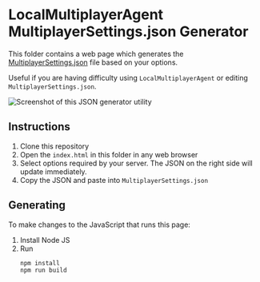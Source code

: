 # LocalMultiplayerAgent MultiplayerSettings.json Generator

This folder contains a web page which generates the [MultiplayerSettings.json](../MultiplayerSettings.json) file based on your options.

Useful if you are having difficulty using `LocalMultiplayerAgent` or editing `MultiplayerSettings.json`.

![Screenshot of this JSON generator utility](/screenshot.png?raw=true)

## Instructions

1.  Clone this repository
2.  Open the `index.html` in this folder in any web browser
3.  Select options required by your server. The JSON on the right side will update immediately.
4.  Copy the JSON and paste into `MultiplayerSettings.json`

## Generating

To make changes to the JavaScript that runs this page:

1. Install Node JS
2. Run
    ```bash
    npm install
    npm run build
    ```
